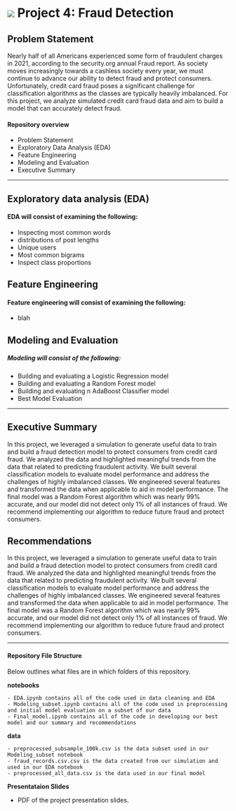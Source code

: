 # ![](https://ga-dash.s3.amazonaws.com/production/assets/logo-9f88ae6c9c3871690e33280fcf557f33.png) Project 4: Fraud Detection

## Problem Statement

Nearly half of all Americans experienced some form of fraudulent charges in 2021, according to the security.org annual Fraud report. As society moves increasingly towards a cashless society every year, we must continue to advance our ability to detect fraud and protect consumers. Unfortunately, credit card fraud poses a significant challenge for classification algorithms as the classes are typically heavily imbalanced. For this project, we analyze simulated credit card fraud data and aim to build a model that can accurately detect fraud. 


#### Repository overview

- Problem Statement
- Exploratory Data Analysis (EDA)
- Feature Engineering
- Modeling and Evaluation 
- Executive Summary

---

## Exploratory data analysis (EDA)

#### EDA will consist of examining the following:
- Inspecting most common words
- distributions of post lengths
- Unique users
- Most common bigrams
- Inspect class proportions 

## Feature Engineering

#### Feature engineering will consist of examining the following:
- blah 


## Modeling and Evaluation

##### Modeling will consist of the following:
- Building and evaluating a Logistic Regression model
- Building and evaluating a Random Forest model
- Building and evaluating n AdaBoost Classifier model
- Best Model Evaluation 

---

## Executive Summary

In this project, we leveraged a simulation to generate useful data to train and build a fraud detection model to protect consumers from credit card fraud. 
We analyzed the data and highlighted meaningful trends from the data that related to predicting fraudulent activity. We built several classification models to evaluate model performance and address the challenges of highly imbalanced classes. We engineered several features and transformed the data when applicable to aid in model performance. The final model was a Random Forest algorithm which was nearly 99% accurate, and our model did not detect only 1% of all instances of fraud. We recommend implementing our algorithm to reduce future fraud and protect consumers. 

## Recommendations

In this project, we leveraged a simulation to generate useful data to train and build a fraud detection model to protect consumers from credit card fraud. 
We analyzed the data and highlighted meaningful trends from the data that related to predicting fraudulent activity. We built several classification models to evaluate model performance and address the challenges of highly imbalanced classes. We engineered several features and transformed the data when applicable to aid in model performance. The final model was a Random Forest algorithm which was nearly 99% accurate, and our model did not detect only 1% of all instances of fraud. We recommend implementing our algorithm to reduce future fraud and protect consumers. 

---

#### Repository File Structure

Below outlines what files are in which folders of this repository.

**notebooks**
```
- EDA.ipynb contains all of the code used in data cleaning and EDA
- Modeling_subset.ipynb contains all of the code used in preprocessing and initial model evaluation on a subset of our data
- Final_model.ipynb contains all of the code in developing our best model and our summary and recommendations
```
**data**
```
- preprocessed_subsample_100k.csv is the data subset used in our Modeling_subset notebook
- fraud_records.csv.csv is the data created from our simulation and used in our EDA notebook
- preprocessed_all_data.csv is the data used in our final model
```
**Presentataion Slides**

- PDF of the project presentation slides.
